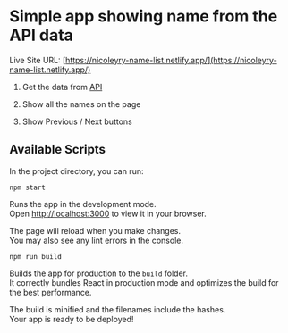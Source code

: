 # Simple app showing name from the API data

Live Site URL: [https://nicoleyry-name-list.netlify.app/](https://nicoleyry-name-list.netlify.app/)

1. Get the data from [API](https://rickandmortyapi.com/api/character)

2. Show all the names on the page

3. Show Previous / Next buttons

## Available Scripts

In the project directory, you can run:

`npm start`

Runs the app in the development mode.\
Open [http://localhost:3000](http://localhost:3000) to view it in your browser.

The page will reload when you make changes.\
You may also see any lint errors in the console.

`npm run build`

Builds the app for production to the `build` folder.\
It correctly bundles React in production mode and optimizes the build for the best performance.

The build is minified and the filenames include the hashes.\
Your app is ready to be deployed!